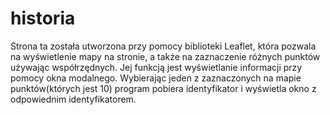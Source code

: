 # historia
Strona ta została utworzona przy pomocy biblioteki Leaflet, która pozwala na wyświetlenie mapy na stronie, a także na zaznaczenie różnych punktów używając współrzędnych.
Jej funkcją jest wyświetlanie informacji przy pomocy okna modalnego. Wybierając jeden z zaznaczonych na mapie punktów(których jest 10) program pobiera identyfikator
i wyświetla okno z odpowiednim identyfikatorem. 
